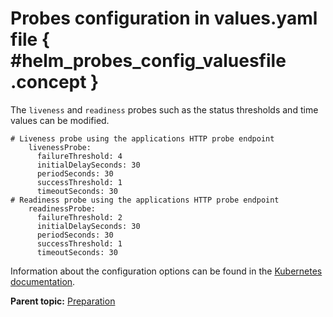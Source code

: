 # Probes configuration in values.yaml file { #helm_probes_config_valuesfile .concept }

The `liveness` and `readiness` probes such as the status thresholds and time values can be modified.

```
# Liveness probe using the applications HTTP probe endpoint  
    livenessProbe: 
      failureThreshold: 4 
      initialDelaySeconds: 30 
      periodSeconds: 30 
      successThreshold: 1 
      timeoutSeconds: 30 
# Readiness probe using the applications HTTP probe endpoint 
    readinessProbe: 
      failureThreshold: 2 
      initialDelaySeconds: 30 
      periodSeconds: 30 
      successThreshold: 1 
      timeoutSeconds: 30 
```

Information about the configuration options can be found in the [Kubernetes documentation](https://kubernetes.io/docs/tasks/configure-pod-container/configure-liveness-readiness-startup-probes/#configure-probes).

**Parent topic:** [Preparation](helm_preparation.md)

